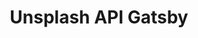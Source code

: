 ---
slug: "/unsplash-api-gatsby-home"
title: "Unsplash API Gatsby"
descriptionMain: "A Web App using Unsplash's API, built with Gatsby, Auth0, Apollo, GraphQL, Node, Styled Components and Material-UI"
descriptionSecondary: "Search for any photo you want using Unsplash's API - built with search functionality using Formik and the ability to create user accounts via Auth0, users can also save photos to their profile, and view public profiles of other users."
---